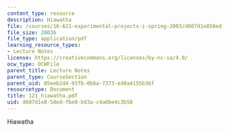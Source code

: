 ```yaml
---
content_type: resource
description: Hiawatha
file: /courses/16-621-experimental-projects-i-spring-2003/d607d1e858edfbe0bd3ac4a0be4c3b50_121_hiawatha.pdf
file_size: 20036
file_type: application/pdf
learning_resource_types:
- Lecture Notes
license: https://creativecommons.org/licenses/by-nc-sa/4.0/
ocw_type: OCWFile
parent_title: Lecture Notes
parent_type: CourseSection
parent_uid: 05eeb244-93fb-0b6a-7373-e40a4155b36f
resourcetype: Document
title: 121_hiawatha.pdf
uid: d607d1e8-58ed-fbe0-bd3a-c4a0be4c3b50
---
```

Hiawatha
